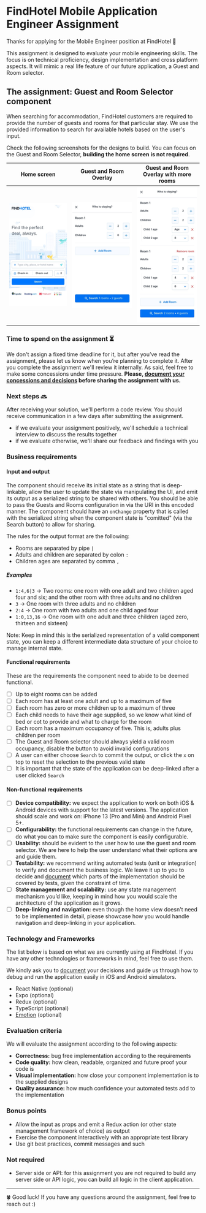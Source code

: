 # FindHotel Mobile Application Engineer Assignment

Thanks for applying for the Mobile Engineer position at FindHotel 🎉

This assignment is designed to evaluate your mobile engineering skills. The focus is on technical proficiency, design implementation and cross platform aspects. It will mimic a real life feature of our future application, a Guest and Room selector.

## The assignment: Guest and Room Selector component

When searching for accommodation, FindHotel customers are required to provide the number of guests and rooms for that particular stay. We use the provided information to search for available hotels based on the user's input.

Check the following screenshots for the designs to build. You can focus on the Guest and Room Selector, **building the home screen is not required**.

| Home screen                     | Guest and Room Overlay                                                      | Guest and Room Overlay with more rooms                                                                         |
| ------------------------------- | --------------------------------------------------------------------------- | -------------------------------------------------------------------------------------------------------------- |
| ![Home](Home.jpg "Home screen") | ![Guest and Room Overlay](GuestPicker-Default.jpg "Guest and Room Overlay") | ![Guest and Room Overlay with more rooms](GuestPicker-More-Rooms.jpg "Guest and Room Overlay with more rooms") |

### Time to spend on the assignment ⏳

We don't assign a fixed time deadline for it, but after you’ve read the assignment, please let us know when you’re planning to complete it. After you complete the assignment we'll review it internally.
As said, feel free to make some concessions under time pressure. **Please, [document your concessions and decisions](DOCUMENTATION.md) before sharing the assignment with us.**

### Next steps 🔜

After receiving your solution, we'll perform a code review. You should receive communication in a few days after submitting the assignment.

- if we evaluate your assignment positively, we'll schedule a technical interview to discuss the results together
- if we evaluate otherwise, we'll share our feedback and findings with you

### Business requirements

#### Input and output

The component should receive its initial state as a string that is deep-linkable, allow the user to update the state via manipulating the UI, and emit its output as a serialized string to be shared with others. You should be able to pass the Guests and Rooms configuration in via the URI in this encoded manner. The component should have an `onChange` property that is called with the serialized string when the component state is "comitted" (via the Search button) to allow for sharing.

The rules for the output format are the following:

- Rooms are separated by pipe `|`
- Adults and children are separated by colon `:`
- Children ages are separated by comma `,`

##### Examples

- `1:4,6|3` → Two rooms: one room with one adult and two children aged four and six; and the other room with three adults and no children
- `3` → One room with three adults and no children
- `2:4` → One room with two adults and one child aged four
- `1:0,13,16` → One room with one adult and three children (aged zero, thirteen and sixteen)

Note: Keep in mind this is the serialized representation of a valid component state, you can keep a different intermediate data structure of your choice to manage internal state.

#### Functional requirements

These are the requirements the component need to abide to be deemed functional.

- [ ] Up to eight rooms can be added
- [ ] Each room has at least one adult and up to a maximum of five
- [ ] Each room has zero or more children up to a maximum of three
- [ ] Each child needs to have their age supplied, so we know what kind of bed or cot to provide and what to charge for the room
- [ ] Each room has a maximum occupancy of five. This is, adults plus children per room
- [ ] The Guest and Room selector should always yield a valid room occupancy, disable the button to avoid invalid configurations
- [ ] A user can either choose `Search` to commit the output, or click the `x` on top to reset the selection to the previous valid state
- [ ] It is important that the state of the application can be deep-linked after a user clicked `Search`

#### Non-functional requirements

- [ ] **Device compatibility:** we expect the application to work on both iOS & Android devices with support for the latest versions. The application should scale and work on: iPhone 13 (Pro and Mini) and Android Pixel 5+.
- [ ] **Configurability:** the functional requirements can change in the future, do what you can to make sure the component is easily configurable.
- [ ] **Usability:** should be evident to the user how to use the guest and room selector. We are here to help the user understand what their options are and guide them.
- [ ] **Testability:** we recommend writing automated tests (unit or integration) to verify and document the business logic. We leave it up to you to decide and [document](DOCUMENTATION.md) which parts of the implementation should be covered by tests, given the constraint of time.
- [ ] **State management and scalability:** use any state management mechanism you’d like, keeping in mind how you would scale the architecture of the application as it grows.
- [ ] **Deep-linking and navigation:** even though the home view doesn't need to be implemented in detail, please showcase how you would handle navigation and deep-linking in your application.

### Technology and Frameworks

The list below is based on what we are currently using at FindHotel. If you have any other technologies or frameworks in mind, feel free to use them.

We kindly ask you to [document](DOCUMENTATION.md) your decisions and guide us through how to debug and run the application easily in iOS and Android simulators.

- React Native (optional)
- Expo (optional)
- Redux (optional)
- TypeScript (optional)
- [Emotion](https://github.com/emotion-js/emotion) (optional)

### Evaluation criteria

We will evaluate the assignment according to the following aspects:

- **Correctness:** bug free implementation according to the requirements
- **Code quality:** how clean, readable, organized and future proof your code is
- **Visual implementation:** how close your component implementation is to the supplied designs
- **Quality assurance:** how much confidence your automated tests add to the implementation

### Bonus points

- Allow the input as props and emit a Redux action (or other state management framework of choice) as output
- Exercise the component interactively with an appropriate test library
- Use git best practices, commit messages and such

### Not required

- Server side or API: for this assignment you are not required to build any server side or API logic, you can build all logic in the client application.

---

🍀 Good luck! If you have any questions around the assignment, feel free to reach out :)
